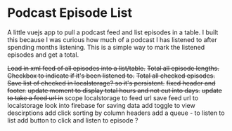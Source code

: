 # Podcast Episode List
A little vuejs app to pull a podcast feed and list episodes in a table. I built this because I was curious how much of a podcast I has listened to after spending months listening. This is a simple way to mark the listened episodes and get a total.

~~Load in xml feed of all episodes into a list/table.~~
~~Total all episode lengths.~~
~~Checkbox to indicate if it's been listened to.~~
~~Total all checked episodes.~~
~~Save list of checked in localstorage? so it's persistent.~~
~~fixed header and footer.~~
~~update moment to display total hours and not cut into days.~~
~~update to take a feed url in~~
scope localstorage to feed url
save feed url to localstorage
look into firebase for saving data
add toggle to view descirptions
add click sorting by column headers
add a queue - to listen to list
add button to click and listen to episode
?
